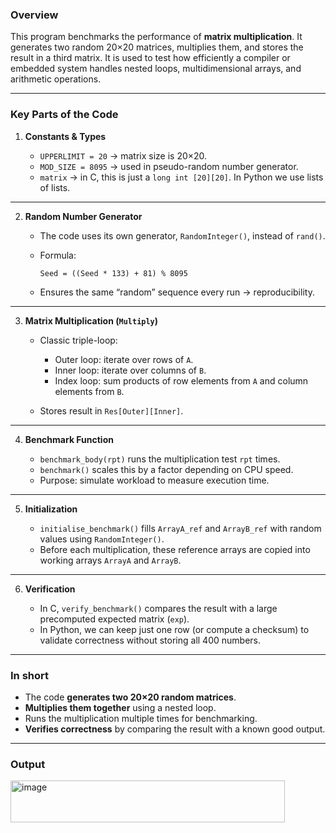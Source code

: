 

### **Overview**

This program benchmarks the performance of **matrix multiplication**. It generates two random 20×20 matrices, multiplies them, and stores the result in a third matrix.
It is used to test how efficiently a compiler or embedded system handles nested loops, multidimensional arrays, and arithmetic operations.

---

### **Key Parts of the Code**

1. **Constants & Types**

   * `UPPERLIMIT = 20` → matrix size is 20×20.
   * `MOD_SIZE = 8095` → used in pseudo-random number generator.
   * `matrix` → in C, this is just a `long int [20][20]`. In Python we use lists of lists.

---

2. **Random Number Generator**

   * The code uses its own generator, `RandomInteger()`, instead of `rand()`.
   * Formula:

     ```
     Seed = ((Seed * 133) + 81) % 8095
     ```
   * Ensures the same “random” sequence every run → reproducibility.

---

3. **Matrix Multiplication (`Multiply`)**

   * Classic triple-loop:

     * Outer loop: iterate over rows of `A`.
     * Inner loop: iterate over columns of `B`.
     * Index loop: sum products of row elements from `A` and column elements from `B`.
   * Stores result in `Res[Outer][Inner]`.

---

4. **Benchmark Function**

   * `benchmark_body(rpt)` runs the multiplication test `rpt` times.
   * `benchmark()` scales this by a factor depending on CPU speed.
   * Purpose: simulate workload to measure execution time.

---

5. **Initialization**

   * `initialise_benchmark()` fills `ArrayA_ref` and `ArrayB_ref` with random values using `RandomInteger()`.
   * Before each multiplication, these reference arrays are copied into working arrays `ArrayA` and `ArrayB`.

---

6. **Verification**

   * In C, `verify_benchmark()` compares the result with a large precomputed expected matrix (`exp`).
   * In Python, we can keep just one row (or compute a checksum) to validate correctness without storing all 400 numbers.

---

### **In short**

* The code **generates two 20×20 random matrices**.
* **Multiplies them together** using a nested loop.
* Runs the multiplication multiple times for benchmarking.
* **Verifies correctness** by comparing the result with a known good output.

---
### **Output**
<img width="439" height="67" alt="image" src="https://github.com/user-attachments/assets/5faeec6b-8040-4867-8126-f5145a31066b" />
